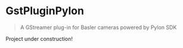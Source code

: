 # GstPluginPylon

> A GStreamer plug-in for Basler cameras powered by Pylon SDK

Project under construction!
